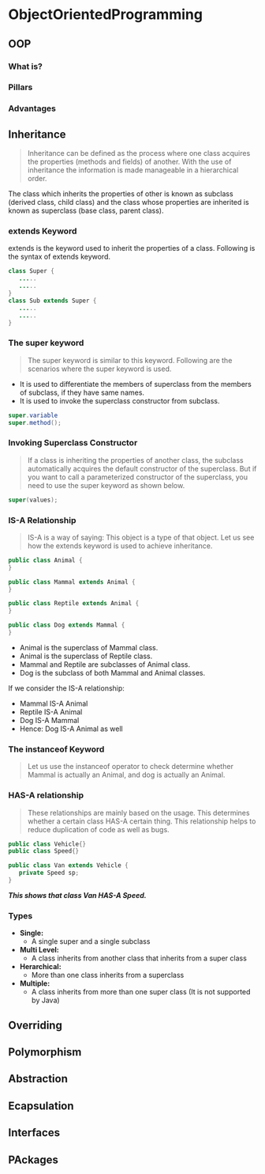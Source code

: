 # ObjectOrientedProgramming
## OOP
### What is?


### Pillars


### Advantages


## Inheritance
> Inheritance can be defined as the process where one class acquires the properties (methods and fields) of another. With the use of inheritance the information is made manageable in a hierarchical order.

The class which inherits the properties of other is known as subclass (derived class, child class) and the class whose properties are inherited is known as superclass (base class, parent class).

### extends Keyword
extends is the keyword used to inherit the properties of a class. Following is the syntax of extends keyword.

```Java
class Super {
   .....
   .....
}
class Sub extends Super {
   .....
   .....
}
```

### The super keyword
> The super keyword is similar to this keyword. Following are the scenarios where the super keyword is used.

* It is used to differentiate the members of superclass from the members of subclass, if they have same names.
* It is used to invoke the superclass constructor from subclass. 

```Java
super.variable
super.method();
```

### Invoking Superclass Constructor
> If a class is inheriting the properties of another class, the subclass automatically acquires the default constructor of the superclass. But if you want to call a parameterized constructor of the superclass, you need to use the super keyword as shown below.

```Java
super(values);
```
### IS-A Relationship
> IS-A is a way of saying: This object is a type of that object. Let us see how the extends keyword is used to achieve inheritance.

```Java
public class Animal {
}

public class Mammal extends Animal {
}

public class Reptile extends Animal {
}

public class Dog extends Mammal {
}
```

* Animal is the superclass of Mammal class.
* Animal is the superclass of Reptile class.
* Mammal and Reptile are subclasses of Animal class.
* Dog is the subclass of both Mammal and Animal classes.

If we consider the IS-A relationship:
* Mammal IS-A Animal
* Reptile IS-A Animal
* Dog IS-A Mammal
* Hence: Dog IS-A Animal as well

### The instanceof Keyword
> Let us use the instanceof operator to check determine whether Mammal is actually an Animal, and dog is actually an Animal.

### HAS-A relationship
> These relationships are mainly based on the usage. This determines whether a certain class HAS-A certain thing. This relationship helps to reduce duplication of code as well as bugs.

```Java
public class Vehicle{}
public class Speed{}

public class Van extends Vehicle {
   private Speed sp;
} 
```
___This shows that class Van HAS-A Speed.___

### Types
* **Single:**
  * A single super and a single subclass
* **Multi Level:**
  * A class inherits from another class that inherits from a super class
* **Herarchical:**
  * More than one class inherits from a superclass
* **Multiple:**
  * A class inherits from more than one super class (It is not supported by Java)

## Overriding


## Polymorphism


## Abstraction


## Ecapsulation


## Interfaces


## PAckages